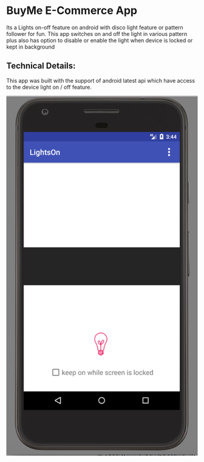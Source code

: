 # BuyMe E-Commerce App

Its a Lights on-off feature on android with disco light feature or pattern follower for fun. This app switches on and off the light in various pattern plus also has option to disable or enable the light when device is locked or kept in background

## Technical Details:
This app was built with the support of android latest api which have access to the device light on / off feature. 

![Screenshot](https://github.com/diipkumar/Lights-On/blob/master/screenshot/Screen%20Shot%202017-12-31%20at%203.44.35%20PM.png)
